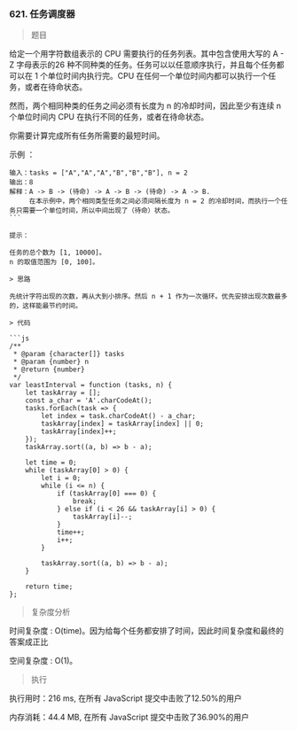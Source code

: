 ### 621. 任务调度器

> 题目

给定一个用字符数组表示的 CPU 需要执行的任务列表。其中包含使用大写的 A - Z 字母表示的26 种不同种类的任务。任务可以以任意顺序执行，并且每个任务都可以在 1 个单位时间内执行完。CPU 在任何一个单位时间内都可以执行一个任务，或者在待命状态。

然而，两个相同种类的任务之间必须有长度为 n 的冷却时间，因此至少有连续 n 个单位时间内 CPU 在执行不同的任务，或者在待命状态。

你需要计算完成所有任务所需要的最短时间。

示例 ：
```
输入：tasks = ["A","A","A","B","B","B"], n = 2
输出：8
解释：A -> B -> (待命) -> A -> B -> (待命) -> A -> B.
     在本示例中，两个相同类型任务之间必须间隔长度为 n = 2 的冷却时间，而执行一个任务只需要一个单位时间，所以中间出现了（待命）状态。 
``` 

提示：

任务的总个数为 [1, 10000]。
n 的取值范围为 [0, 100]。

> 思路

先统计字符出现的次数，再从大到小排序。然后 n + 1 作为一次循环。优先安排出现次数最多的，这样能最节约时间。

> 代码

```js
/**
 * @param {character[]} tasks
 * @param {number} n
 * @return {number}
 */
var leastInterval = function (tasks, n) {
    let taskArray = [];
    const a_char = 'A'.charCodeAt();
    tasks.forEach(task => {
        let index = task.charCodeAt() - a_char;
        taskArray[index] = taskArray[index] || 0;
        taskArray[index]++;
    });
    taskArray.sort((a, b) => b - a);
    
    let time = 0;
    while (taskArray[0] > 0) {
        let i = 0;
        while (i <= n) {
            if (taskArray[0] === 0) {
                break;
            } else if (i < 26 && taskArray[i] > 0) {
                taskArray[i]--;
            }
            time++;
            i++;
        }

        taskArray.sort((a, b) => b - a);
    }

    return time;
};
```

> 复杂度分析

时间复杂度 : O(time)。因为给每个任务都安排了时间，因此时间复杂度和最终的答案成正比

空间复杂度 : O(1)。

> 执行

执行用时：216 ms, 在所有 JavaScript 提交中击败了12.50%的用户

内存消耗：44.4 MB, 在所有 JavaScript 提交中击败了36.90%的用户